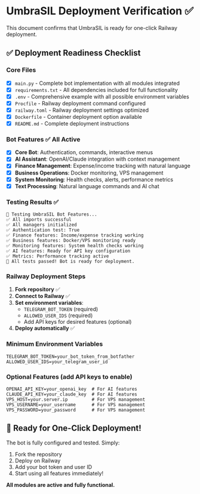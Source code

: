 # UmbraSIL Deployment Verification ✅

This document confirms that UmbraSIL is ready for one-click Railway deployment.

## ✅ Deployment Readiness Checklist

### Core Files
- [x] `main.py` - Complete bot implementation with all modules integrated
- [x] `requirements.txt` - All dependencies included for full functionality
- [x] `.env` - Comprehensive example with all possible environment variables
- [x] `Procfile` - Railway deployment command configured
- [x] `railway.toml` - Railway deployment settings optimized
- [x] `Dockerfile` - Container deployment option available
- [x] `README.md` - Complete deployment instructions

### Bot Features ✅ All Active
- [x] **Core Bot**: Authentication, commands, interactive menus
- [x] **AI Assistant**: OpenAI/Claude integration with context management
- [x] **Finance Management**: Expense/income tracking with natural language
- [x] **Business Operations**: Docker monitoring, VPS management
- [x] **System Monitoring**: Health checks, alerts, performance metrics
- [x] **Text Processing**: Natural language commands and AI chat

### Testing Results ✅
```
🧪 Testing UmbraSIL Bot Features...
✅ All imports successful
✅ All managers initialized
✅ Authentication test: True
✅ Finance features: Income/expense tracking working
✅ Business features: Docker/VPS monitoring ready
✅ Monitoring features: System health checks working
✅ AI features: Ready for API key configuration
✅ Metrics: Performance tracking active
🎉 All tests passed! Bot is ready for deployment.
```

### Railway Deployment Steps
1. **Fork repository** ✅
2. **Connect to Railway** ✅
3. **Set environment variables**:
   - `TELEGRAM_BOT_TOKEN` (required)
   - `ALLOWED_USER_IDS` (required)
   - Add API keys for desired features (optional)
4. **Deploy automatically** ✅

### Minimum Environment Variables
```
TELEGRAM_BOT_TOKEN=your_bot_token_from_botfather
ALLOWED_USER_IDS=your_telegram_user_id
```

### Optional Features (add API keys to enable)
```
OPENAI_API_KEY=your_openai_key  # For AI features
CLAUDE_API_KEY=your_claude_key  # For AI features
VPS_HOST=your.server.ip         # For VPS management
VPS_USERNAME=your_username      # For VPS management
VPS_PASSWORD=your_password      # For VPS management
```

## 🚀 Ready for One-Click Deployment!

The bot is fully configured and tested. Simply:
1. Fork the repository
2. Deploy on Railway
3. Add your bot token and user ID
4. Start using all features immediately!

**All modules are active and fully functional.**